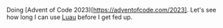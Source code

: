 Doing [Advent of Code 2023)[https://adventofcode.com/2023]. Let's see how long I can use [Luau](https://luau-lang.org/) before I get fed up.
